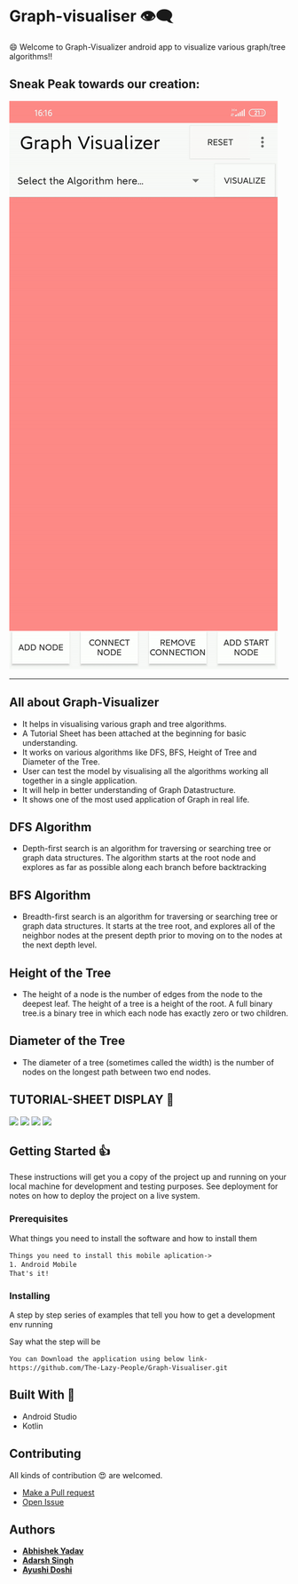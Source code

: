 # Graph-visualiser :eye_speech_bubble:
:smile: Welcome to Graph-Visualizer android app to visualize various graph/tree algorithms!! </br>

## Sneak Peak towards our creation:

<kbd> ![graph-visualizer Visualizer](img/video.gif) </kbd>

----

## All about Graph-Visualizer
- It helps in visualising various graph and tree algorithms.
- A Tutorial Sheet has been attached at the beginning for basic understanding.
- It works on various algorithms like DFS, BFS, Height of Tree and Diameter of the Tree.
- User can test the model by visualising all the algorithms working all together in a single application.
- It will help in better understanding of Graph Datastructure.
- It shows one of the most used application of Graph in real life.


## DFS Algorithm
- Depth-first search is an algorithm for traversing or searching tree or graph data structures. The algorithm starts at the root node and explores as far as possible along each branch before backtracking

## BFS Algorithm
- Breadth-first search is an algorithm for traversing or searching tree or graph data structures. It starts at the tree root, and explores all of the neighbor nodes at the present depth prior to moving on to the nodes at the next depth level.

## Height of the Tree
- The height of a node is the number of edges from the node to the deepest leaf. The height of a tree is a height of the root. A full binary tree.is a binary tree in which each node has exactly zero or two children.

## Diameter of the Tree
- The diameter of a tree (sometimes called the width) is the number of nodes on the longest path between two end nodes.

## TUTORIAL-SHEET DISPLAY  :eyes:	
<kbd><img src="img/1.jpeg" width=300></kbd>
<kbd><img src="img/2.jpeg" width=300></kbd>
<kbd><img src="img/3.jpeg" width=300></kbd>
<kbd><img src="img/4.jpeg" width=300></kbd>

## Getting Started :+1:

These instructions will get you a copy of the project up and running on your local machine for development and testing purposes. See deployment for notes on how to deploy the project on a live system.

### Prerequisites

What things you need to install the software and how to install them

```
Things you need to install this mobile aplication->
1. Android Mobile
That's it!
```

### Installing

A step by step series of examples that tell you how to get a development env running

Say what the step will be

```
You can Download the application using below link-
https://github.com/The-Lazy-People/Graph-Visualiser.git
```

## Built With :heartbeat:

* Android Studio
* Kotlin

## Contributing

All kinds of contribution :heart_eyes: are welcomed.
- <a href="https://github.com/The-Lazy-People/Graph-Visualiser/pulls"> Make a Pull request </a>
- <a href="https://github.com/The-Lazy-People/Graph-Visualiser/issues"> Open Issue </a>

## Authors

* <a href="https://www.linkedin.com/in/abhishek-yadav-aps/"> **Abhishek Yadav** </a> 
* <a href="https://www.linkedin.com/in/2001adarshsingh/"> **Adarsh Singh** </a> 
* <a href="https://www.linkedin.com/in/ayushi-doshi-731210191/">  **Ayushi Doshi** </a>

